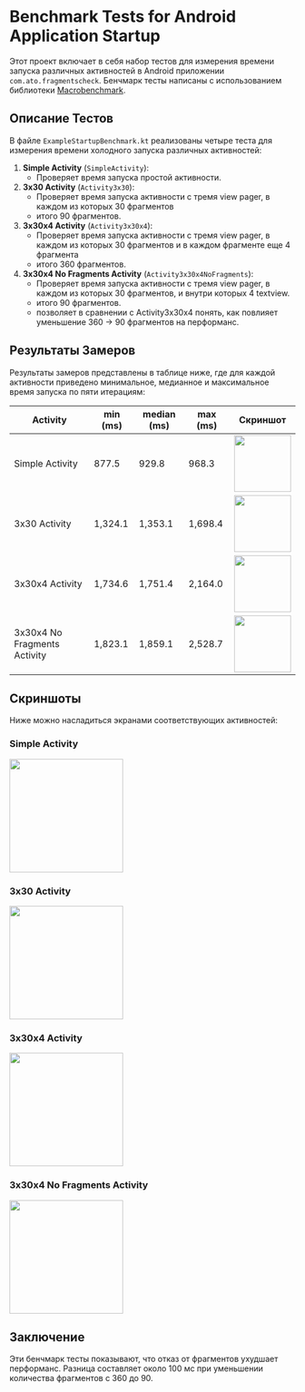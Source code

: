 # Benchmark Tests for Android Application Startup

Этот проект включает в себя набор тестов для измерения времени запуска различных активностей в Android приложении `com.ato.fragmentscheck`. Бенчмарк тесты написаны с использованием библиотеки [Macrobenchmark](https://developer.android.com/studio/profile/macrobenchmark).

## Описание Тестов

В файле `ExampleStartupBenchmark.kt` реализованы четыре теста для измерения времени холодного запуска различных активностей:

1. **Simple Activity** (`SimpleActivity`):
   - Проверяет время запуска простой активности.
2. **3x30 Activity** (`Activity3x30`):
   - Проверяет время запуска активности с тремя view pager, в каждом из которых 30 фрагментов
   - итого 90 фрагментов.
3. **3x30x4 Activity** (`Activity3x30x4`):
   - Проверяет время запуска активности с тремя view pager, в каждом из которых 30 фрагментов и в каждом фрагменте еще 4 фрагмента
   - итого 360 фрагментов.
4. **3x30x4 No Fragments Activity** (`Activity3x30x4NoFragments`):
   - Проверяет время запуска активности с тремя view pager, в каждом из которых 30 фрагментов, и внутри которых 4 textview.
   - итого 90 фрагментов.
   - позволяет в сравнении с Activity3x30x4 понять, как повлияет уменьшение 360 -> 90 фрагментов на перформанс.

## Результаты Замеров

Результаты замеров представлены в таблице ниже, где для каждой активности приведено минимальное, медианное и максимальное время запуска по пяти итерациям:

| Activity                     | min (ms) | median (ms) | max (ms) | Скриншот                                  |
|------------------------------|----------|-------------|----------|-------------------------------------------|
| Simple Activity              | 877.5    | 929.8       | 968.3    | <img src="images/demo0.png" width="100"/> |
| 3x30 Activity                | 1,324.1  | 1,353.1     | 1,698.4  | <img src="images/demo1.png" width="100"/> |
| 3x30x4 Activity              | 1,734.6  | 1,751.4     | 2,164.0  | <img src="images/demo2.png" width="100"/> |
| 3x30x4 No Fragments Activity | 1,823.1  | 1,859.1     | 2,528.7  | <img src="images/demo4.png" width="100"/> |

## Скриншоты

Ниже можно насладиться экранами соответствующих активностей:

### Simple Activity
<img src="images/demo0.png" width="200"/>

### 3x30 Activity
<img src="images/demo1.png" width="200"/>

### 3x30x4 Activity
<img src="images/demo2.png" width="200"/>

### 3x30x4 No Fragments Activity
<img src="images/demo4.png" width="200"/>

## Заключение

Эти бенчмарк тесты показывают, что отказ от фрагментов ухудшает перформанс. Разница составляет около 100 мс при уменьшении количества фрагментов с 360 до 90.
